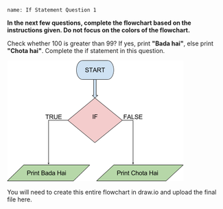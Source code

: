 ```ngMeta
name: If Statement Question 1

```

**In the next few questions, complete the flowchart based on the instructions given. Do not focus on the colors of the flowchart.**

Check whether 100 is greater than 99? If yes, print **"Bada hai"**, else print **"Chota hai"**. Complete the if statement in this question.

![flowchart image](assets/question_images/question1-image1.png)

You will need to create this entire flowchart in draw.io and upload the final file here.


